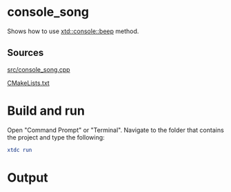 # console_song

Shows how to use [xtd::console::beep](../../../../src/xtd.core/include/xtd/basic_console.h) method.

## Sources

[src/console_song.cpp](src/console_song.cpp)

[CMakeLists.txt](CMakeLists.txt)

# Build and run

Open "Command Prompt" or "Terminal". Navigate to the folder that contains the project and type the following:

```cmake
xtdc run
```

# Output

```
```
